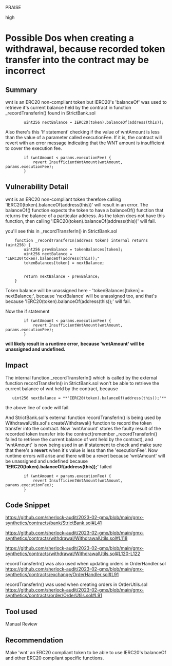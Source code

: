 PRAISE

high

# Possible Dos when creating a withdrawal, because recorded token transfer into the contract may be incorrect

## Summary
wnt is an ERC20 non-compliant token but IERC20's 'balanceOf' was used to retrieve it's current balance held by the contract in function _recordTransferIn() found in StrictBank.sol
```solidity
        uint256 nextBalance = IERC20(token).balanceOf(address(this));
```

Also there's this 'If statement' checking if the value of wntAmount is less than the value of a parameter called executionFee. If it is, the contract will revert with an error message indicating that the WNT amount is insufficient to cover the execution fee.
```solidity
        if (wntAmount < params.executionFee) {
            revert InsufficientWntAmount(wntAmount, params.executionFee);
        }
```
## Vulnerability Detail
wnt is an ERC20 non-compliant token therefore calling 'IERC20(token).balanceOf(address(this))' will result in an error.
The balanceOf() function expects the token to have a balanceOf() function that returns the balance of a particular address.
 As the token does not have this function, then calling 'IERC20(token).balanceOf(address(this))' will fail.

you'll see this in _recordTransferIn() in StrictBank.sol
```solidity
    function _recordTransferIn(address token) internal returns (uint256) {
        uint256 prevBalance = tokenBalances[token];
        uint256 nextBalance = "IERC20(token).balanceOf(address(this));"
        tokenBalances[token] = nextBalance;


        return nextBalance - prevBalance;
    }
```
Token balance will be unassigned here -  'tokenBalances[token] = nextBalance;', because 'nextBalance' will be unassigned too, and that's because 'IERC20(token).balanceOf(address(this));' will fail.

Now the if statement 
```solidity
        if (wntAmount < params.executionFee) {
            revert InsufficientWntAmount(wntAmount, params.executionFee);
        }
``` 
**will likely result in a runtime error**, **because 'wntAmount' will be unassigned and undefined.**

## Impact
The internal function _recordTransferIn() which is called by the external function recordTransferIn() in StrictBank.sol won't be able to retrieve the current balance of wnt held by the contract, because
```solidity
   uint256 nextBalance = **'IERC20(token).balanceOf(address(this));'**
```
the above line of code will fail.

And StrictBank.sol's external function recordTransferIn() is being used by WithdrawalUtils.sol's createWithdrawal() function to record the token transfer into the contract.
Now 'wntAmount' stores the faulty result of the recorded token transfer into the contract(remember _recordTransferIn() failed to retrieve the current balance of wnt held by the contract), and 'wntAmount' is now being used in an if statement to check and make sure that there's a **revert**  when it's value is less than the 'executionFee'. 
Now runtime errors will arise and there will be a revert because 'wntAmount' will be unassigned and undefined because **'IERC20(token).balanceOf(address(this));'** failed
```solidity
        if (wntAmount < params.executionFee) {
            revert InsufficientWntAmount(wntAmount, params.executionFee);
        }
```

## Code Snippet
https://github.com/sherlock-audit/2023-02-gmx/blob/main/gmx-synthetics/contracts/bank/StrictBank.sol#L41

https://github.com/sherlock-audit/2023-02-gmx/blob/main/gmx-synthetics/contracts/withdrawal/WithdrawalUtils.sol#L118

https://github.com/sherlock-audit/2023-02-gmx/blob/main/gmx-synthetics/contracts/withdrawal/WithdrawalUtils.sol#L120-L122

recordTransferIn() was also used when updating orders in OrderHandler.sol
https://github.com/sherlock-audit/2023-02-gmx/blob/main/gmx-synthetics/contracts/exchange/OrderHandler.sol#L91

recordTransferIn() was used when creating orders in OrderUtils.sol
https://github.com/sherlock-audit/2023-02-gmx/blob/main/gmx-synthetics/contracts/order/OrderUtils.sol#L91
## Tool used

Manual Review

## Recommendation
Make 'wnt' an ERC20 compliant token to be able to use IERC20's balanceOf and other ERC20 compliant specific functions.